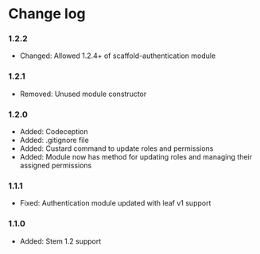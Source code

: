 # Change log

### 1.2.2

* Changed:  Allowed 1.2.4+ of scaffold-authentication module

### 1.2.1

* Removed:  Unused module constructor

### 1.2.0

* Added:    Codeception
* Added:    .gitignore file
* Added:    Custard command to update roles and permissions
* Added:    Module now has method for updating roles and managing their assigned permissions

### 1.1.1

* Fixed:    Authentication module updated with leaf v1 support

### 1.1.0

* Added:    Stem 1.2 support  
